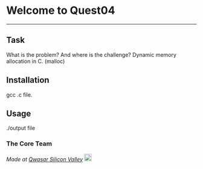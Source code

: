 # Welcome to Quest04
***

## Task
What is the problem? And where is the challenge?
Dynamic memory allocation in C. (malloc)


## Installation
gcc .c file.

## Usage
./output file

### The Core Team


<span><i>Made at <a href='https://qwasar.io'>Qwasar Silicon Valley</a></i></span>
<span><img alt='Qwasar Silicon Valley Logo' src='https://storage.googleapis.com/qwasar-public/qwasar-logo_50x50.png' width='20px'></span>
